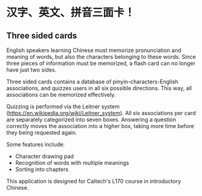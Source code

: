 # 汉字、英文、拼音三面卡！
## Three sided cards


English speakers learning Chinese must memorize pronunciation and meaning of words, but also the characters belonging to these words. Since three pieces of information must be memorized, a flash card can no longer have just two sides.

Three sided cards contains a database of pinyin-characters-English associations, and quizzes users in all six possible directions. This way, all associations can be memorized effectively.

Quizzing is performed via the Leitner system (https://en.wikipedia.org/wiki/Leitner_system). All six associations per card are separately categorized into seven boxes. Answering a question correctly moves the association into a higher box, taking more time before they being requested again.

Some features include:
+ Character drawing pad
+ Recognition of words with multiple meanings
+ Sorting into chapters

This application is designed for Caltech's L170 course in introductory Chinese.
